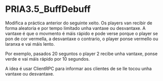 # PRIA3.5_BuffDebuff

Modifica a práctica anterior do seguinte xeito. Os players van recibir de forma aleatoria e por tempo limitado unha vantaxe ou desvantaxe. A vantaxe é que o movmento é máis rápido e pode verse porque o player se pon de cor vermella, a desvantaxe o contrario, o player ponse vermello ou laranxa e vai máis lento. 

Por exemplo, pasados 20 seguntos o player 2 recibe unha vantaxe, ponse verde e vai máis rápido por 10 segundos. 

A idea é usar ClientRPC para informar aos clientes de se lle tocou unha vantaxe ou desvantaxe.
